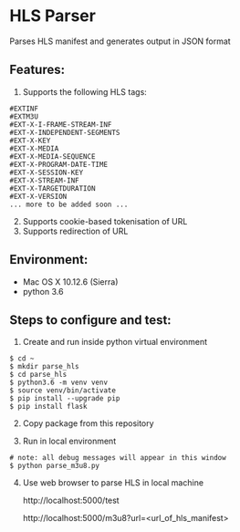 # HLS Parser
Parses HLS manifest and generates output in JSON format

## Features:
1. Supports the following HLS tags:
```
#EXTINF
#EXTM3U
#EXT-X-I-FRAME-STREAM-INF
#EXT-X-INDEPENDENT-SEGMENTS
#EXT-X-KEY
#EXT-X-MEDIA
#EXT-X-MEDIA-SEQUENCE
#EXT-X-PROGRAM-DATE-TIME
#EXT-X-SESSION-KEY
#EXT-X-STREAM-INF
#EXT-X-TARGETDURATION
#EXT-X-VERSION
... more to be added soon ...
```
2. Supports cookie-based tokenisation of URL
3. Supports redirection of URL

## Environment:
* Mac OS X 10.12.6 (Sierra)
* python 3.6

## Steps to configure and test:

1. Create and run inside python virtual environment
```
$ cd ~
$ mkdir parse_hls
$ cd parse_hls
$ python3.6 -m venv venv
$ source venv/bin/activate
$ pip install --upgrade pip 
$ pip install flask
```
2. Copy package from this repository

3. Run in local environment 
```
# note: all debug messages will appear in this window
$ python parse_m3u8.py
```
4. Use web browser to parse HLS in local machine

    http://localhost:5000/test 

    http://localhost:5000/m3u8?url=<url_of_hls_manifest>

